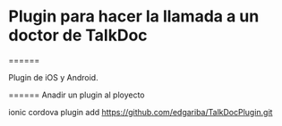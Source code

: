 # Plugin para hacer la llamada a un doctor de TalkDoc
======

Plugin de iOS y Android.

======
Anadir un plugin al ployecto

ionic cordova plugin add https://github.com/edgariba/TalkDocPlugin.git